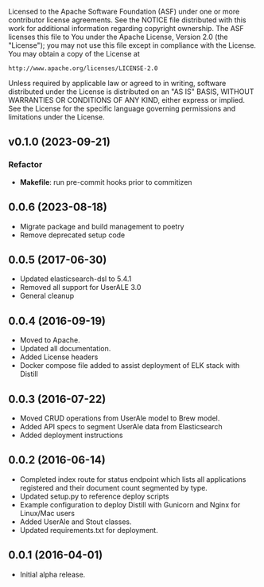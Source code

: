 Licensed to the Apache Software Foundation (ASF) under one or more
contributor license agreements.  See the NOTICE file distributed with
this work for additional information regarding copyright ownership.
The ASF licenses this file to You under the Apache License, Version 2.0
(the "License"); you may not use this file except in compliance with
the License.  You may obtain a copy of the License at

    http://www.apache.org/licenses/LICENSE-2.0

Unless required by applicable law or agreed to in writing, software
distributed under the License is distributed on an "AS IS" BASIS,
WITHOUT WARRANTIES OR CONDITIONS OF ANY KIND, either express or implied.
See the License for the specific language governing permissions and
limitations under the License. 

## v0.1.0 (2023-09-21)

### Refactor

- **Makefile**: run pre-commit hooks prior to commitizen

## 0.0.6 (2023-08-18)

- Migrate package and build management to poetry
- Remove deprecated setup code

## 0.0.5 (2017-06-30)

- Updated elasticsearch-dsl to 5.4.1
- Removed all support for UserALE 3.0
- General cleanup

## 0.0.4 (2016-09-19)

- Moved to Apache.
- Updated all documentation.
- Added License headers
- Docker compose file added to assist deployment of ELK stack with Distill

## 0.0.3 (2016-07-22)

- Moved CRUD operations from UserAle model to Brew model.
- Added API specs to segment UserAle data from Elasticsearch
- Added deployment instructions 

## 0.0.2 (2016-06-14)

- Completed index route for status endpoint which lists all applications registered and their document count segmented by type.
- Updated setup.py to reference deploy scripts
- Example configuration to deploy Distill with Gunicorn and Nginx for Linux/Mac users
- Added UserAle and Stout classes.
- Updated requirements.txt for deployment.

## 0.0.1 (2016-04-01)

- Initial alpha release.
